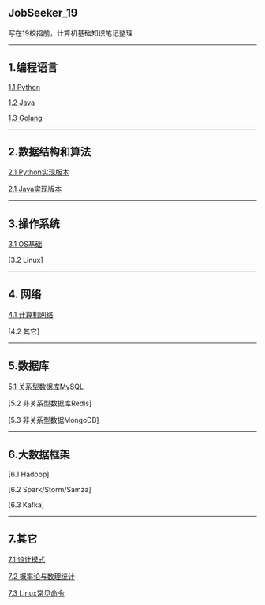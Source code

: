 ## JobSeeker_19
写在19校招前，计算机基础知识笔记整理

---
## 1.编程语言

 [1.1 Python](编程语言/Python.md)
 
 [1.2 Java](编程语言/java.md)
 
 [1.3 Golang](编程语言/Golang.md)

---
## 2.数据结构和算法

 [2.1 Python实现版本](数据结构和算法/Python实现版本.md)
 
 [2.1 Java实现版本](数据结构和算法/Java实现版本.md)
 
---
## 3.操作系统
 [3.1 OS基础](操作系统/OS基础.md)
 
 [3.2 Linux]
 
---
## 4. 网络
 [4.1 计算机网络](计算机网络/计算机网络.md)
 
 [4.2 其它]
 
---
## 5.数据库

 [5.1 关系型数据库MySQL](数据库/关系型数据库MySQL.md)
 
 [5.2 非关系型数据库Redis]
 
 [5.3 非关系型数据MongoDB]
 
---
## 6.大数据框架

 [6.1 Hadoop]
 
 [6.2 Spark/Storm/Samza]
 
 [6.3 Kafka]
 
 ---
## 7.其它

 [7.1 设计模式](其它/设计模式.md)
 
 [7.2 概率论与数理统计](其它/概率论与数理统计.md)
 
 [7.3 Linux常见命令](其它/Linux常见命令.md)
 
